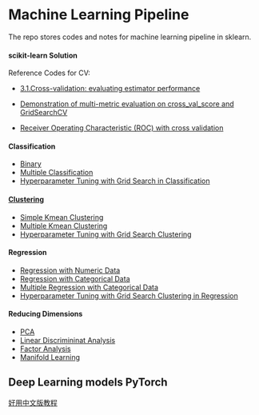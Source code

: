# Machine Learning Pipeline 

The repo stores codes and notes for machine learning pipeline in sklearn.

#### scikit-learn Solution 

Reference Codes for CV: 
- [3.1.Cross-validation: evaluating estimator performance](https://scikit-learn.org/stable/modules/cross_validation.html#cross-validation)

- [Demonstration of multi-metric evaluation on cross_val_score and GridSearchCV](https://scikit-learn.org/stable/auto_examples/model_selection/plot_multi_metric_evaluation.html#sphx-glr-auto-examples-model-selection-plot-multi-metric-evaluation-py)

- [Receiver Operating Characteristic (ROC) with cross validation](https://scikit-learn.org/stable/auto_examples/model_selection/plot_roc_crossval.html#sphx-glr-auto-examples-model-selection-plot-roc-crossval-py)


#### Classification
- [Binary](https://github.com/yl17124/ml_note/blob/main/Classification/02-BinaryClassification_LogisticRegression_Titanic.ipynb)
- [Multiple Classification](https://github.com/yl17124/ml_note/blob/main/Classification/03-MultipleClassificationModels_Titanic.ipynb)
- [Hyperparameter Tuning with Grid Search in Classification](https://github.com/yl17124/ml_note/blob/main/Classification/04-HyperparameterTuningWithGridSearch.ipynb)

#### [Clustering](https://github.com/yl17124/ml_note/tree/main/Clustering)
- [Simple Kmean Clustering](https://github.com/yl17124/ml_note/blob/main/scikit-learn/Clustering/01-SimpleKMeansClustering_RandomData.ipynb)
- [Multiple Kmean Clustering](https://github.com/yl17124/ml_note/blob/main/scikit-learn/Clustering/03-MultipleClusteringModels_Iris.ipynb)
- [Hyperparameter Tuning with Grid Search Clustering](https://github.com/yl17124/ml_note/blob/main/scikit-learn/Clustering/04-HyperparameterTuning_Clustering_DriverDetails.ipynb)

#### Regression
- [Regression with Numeric Data](https://github.com/yl17124/ml_note/blob/main/scikit-learn/Regression/02-SimpleRegression_NumericValues_AutomobileMpg.ipynb)
- [Regression with Categorical Data](https://github.com/yl17124/ml_note/blob/main/scikit-learn/Regression/03-SimpleRegression_CategoricalValues_ExamScores.ipynb)
- [Multiple Regression with Categorical Data ](https://github.com/yl17124/ml_note/blob/main/Regression/04-MultipleRegressionModels_AutomobileMpg.ipynb)
- [Hyperparameter Tuning with Grid Search Clustering in Regression](https://github.com/yl17124/ml_note/blob/main/Regression/scikit-learn/05-HyperparameterTuningWithGridSearch.ipynb)

#### Reducing Dimensions
- [PCA](https://github.com/yl17124/ml_note/blob/main/scikit-learn/Reducing%20Dimensions/05_PCA_Regression.ipynb)
- [Linear Discrimininat Analysis](https://github.com/yl17124/ml_note/blob/main/scikit-learn/Reducing%20Dimensions/07_LinearDiscriminantAnalysis.ipynb)
- [Factor Analysis](https://github.com/yl17124/ml_note/blob/main/scikit-learn/Reducing%20Dimensions/08_FactorAnalysis_Classification.ipynb)
- [Manifold Learning](https://github.com/yl17124/ml_note/blob/main/scikit-learn/Reducing%20Dimensions/09_SCurve_ManifoldLearning.ipynb)


## Deep Learning models PyTorch
[好用中文版教程](https://pytorch.apachecn.org/docs/1.0/pytorch_with_examples.html)
